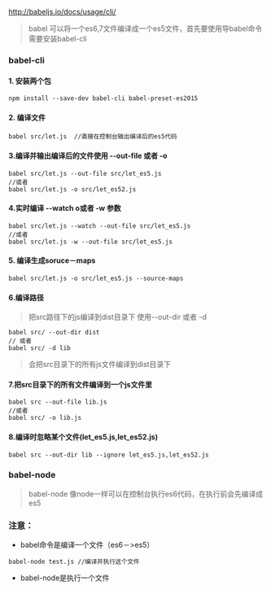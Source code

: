 http://babeljs.io/docs/usage/cli/

> babel 可以将一个es6,7文件编译成一个es5文件，首先要使用导babel命令需要安装babel-cli
### babel-cli


#### 1. 安装两个包
```
npm install --save-dev babel-cli babel-preset-es2015
```

#### 2. 编译文件

```
babel src/let.js  //直接在控制台输出编译后的es5代码
```

#### 3.编译并输出编译后的文件使用 --out-file 或者 -o
```
babel src/let.js --out-file src/let_es5.js
//或者
babel src/let.js -o src/let_es52.js
```
#### 4.实时编译  --watch o或者 -w 参数
```
babel src/let.js --watch --out-file src/let_es5.js
//或者
babel src/let.js -w --out-file src/let_es5.js
```

#### 5. 编译生成soruce－maps
```
babel src/let.js -o src/let_es5.js --source-maps
```

#### 6.编译路径
> 把src路径下的js编译到dist目录下 使用--out-dir 或者 -d

```
babel src/ --out-dir dist
// 或者
babel src/ -d lib
```
> 会把src目录下的所有js文件编译到dist目录下

#### 7.把src目录下的所有文件编译到一个js文件里
```
babel src --out-file lib.js
//或者
babel src/ -o lib.js
```

#### 8.编译时忽略某个文件(let_es5.js,let_es52.js)
```
babel src --out-dir lib --ignore let_es5.js,let_es52.js
```

### babel-node
> babel-node 像node一样可以在控制台执行es6代码，在执行前会先编译成es5


### 注意：
* babel命令是编译一个文件（es6－>es5）

```
babel-node test.js //编译并执行这个文件
```
* babel-node是执行一个文件
